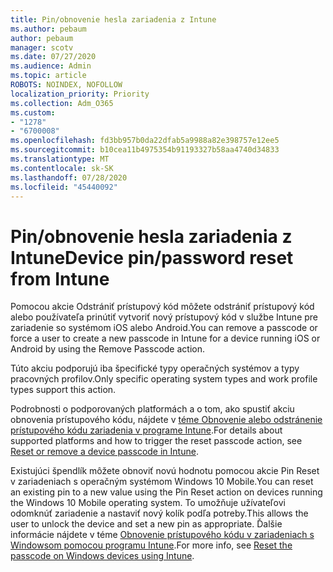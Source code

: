 ```yaml
---
title: Pin/obnovenie hesla zariadenia z Intune
ms.author: pebaum
author: pebaum
manager: scotv
ms.date: 07/27/2020
ms.audience: Admin
ms.topic: article
ROBOTS: NOINDEX, NOFOLLOW
localization_priority: Priority
ms.collection: Adm_O365
ms.custom:
- "1278"
- "6700008"
ms.openlocfilehash: fd3bb957b0da22dfab5a9988a82e398757e12ee5
ms.sourcegitcommit: b10cea11b4975354b91193327b58aa4740d34833
ms.translationtype: MT
ms.contentlocale: sk-SK
ms.lasthandoff: 07/28/2020
ms.locfileid: "45440092"
---
```

# <a name="device-pinpassword-reset-from-intune"></a><span data-ttu-id="80d86-102">Pin/obnovenie hesla zariadenia z Intune</span><span class="sxs-lookup"><span data-stu-id="80d86-102">Device pin/password reset from Intune</span></span>

<span data-ttu-id="80d86-103">Pomocou akcie Odstrániť prístupový kód môžete odstrániť prístupový kód alebo používateľa prinútiť vytvoriť nový prístupový kód v službe Intune pre zariadenie so systémom iOS alebo Android.</span><span class="sxs-lookup"><span data-stu-id="80d86-103">You can remove a passcode or force a user to create a new passcode in Intune for a device running iOS or Android by using the Remove Passcode action.</span></span>

<span data-ttu-id="80d86-104">Túto akciu podporujú iba špecifické typy operačných systémov a typy pracovných profilov.</span><span class="sxs-lookup"><span data-stu-id="80d86-104">Only specific operating system types and work profile types support this action.</span></span>

<span data-ttu-id="80d86-105">Podrobnosti o podporovaných platformách a o tom, ako spustiť akciu obnovenia prístupového kódu, nájdete v [téme Obnovenie alebo odstránenie prístupového kódu zariadenia v programe Intune](https://docs.microsoft.com/intune/device-passcode-reset).</span><span class="sxs-lookup"><span data-stu-id="80d86-105">For details about supported platforms and how to trigger the reset passcode action, see [Reset or remove a device passcode in Intune](https://docs.microsoft.com/intune/device-passcode-reset).</span></span>

<span data-ttu-id="80d86-106">Existujúci špendlík môžete obnoviť novú hodnotu pomocou akcie Pin Reset v zariadeniach s operačným systémom Windows 10 Mobile.</span><span class="sxs-lookup"><span data-stu-id="80d86-106">You can reset an existing pin to a new value using the Pin Reset action on devices running the Windows 10 Mobile operating system.</span></span> <span data-ttu-id="80d86-107">To umožňuje užívateľovi odomknúť zariadenie a nastaviť nový kolík podľa potreby.</span><span class="sxs-lookup"><span data-stu-id="80d86-107">This allows the user to unlock the device and set a new pin as appropriate.</span></span> <span data-ttu-id="80d86-108">Ďalšie informácie nájdete v téme [Obnovenie prístupového kódu v zariadeniach s Windowsom pomocou programu Intune](https://docs.microsoft.com/intune/device-windows-pin-reset).</span><span class="sxs-lookup"><span data-stu-id="80d86-108">For more info, see [Reset the passcode on Windows devices using Intune](https://docs.microsoft.com/intune/device-windows-pin-reset).</span></span>